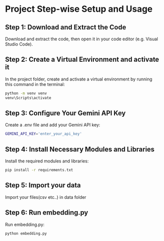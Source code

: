 # Project Step-wise Setup and Usage

## Step 1: Download and Extract the Code
Download and extract the code, then open it in your code editor (e.g. Visual Studio Code).

## Step 2: Create a Virtual Environment and activate it
In the project folder, create and activate a virtual environment by running this command in the terminal:
```sh
python -m venv venv
venv\Scripts\activate
```

## Step 3: Configure Your Gemini API Key
Create a .env file and add your Gemini API key:
```sh
GEMINI_API_KEY='enter_your_api_key'
```

## Step 4: Install Necessary Modules and Libraries
Install the required modules and libraries:
```sh
pip install -r requirements.txt
```
## Step 5: Import your data
Import your files(csv etc..) in data folder

## Step 6: Run embedding.py
Run embedding.py:
```sh
python embedding.py
```